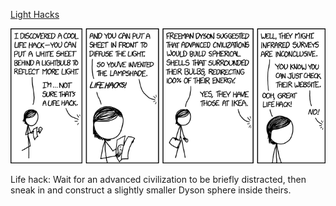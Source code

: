 [Light Hacks](https://xkcd.com/2024)

![Light Hacks](./random_comic.png)

Life hack: Wait for an advanced civilization to be briefly distracted, then sneak in and construct a slightly smaller Dyson sphere inside theirs.


